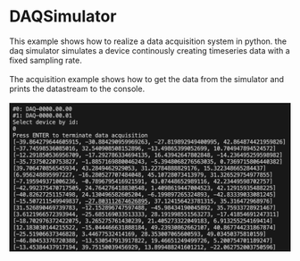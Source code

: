 # DAQSimulator
  This example shows how to realize a data acquisition system in python. the daq simulator simulates a device continously creating timeseries data with a fixed sampling rate.<br/><br/>
The acquisition example shows how to get the data from the simulator and prints the datastream to the console.<br/><br/>
![alt text](https://github.com/MartinWalchshofer/DAQSimulator/blob/main/PYDAQ.png)